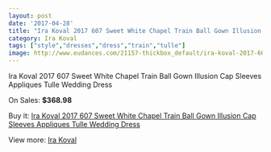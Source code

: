 ```yaml
---
layout: post
date: '2017-04-28'
title: "Ira Koval 2017 607 Sweet White Chapel Train Ball Gown Illusion Cap Sleeves Appliques Tulle Wedding Dress"
category: Ira Koval
tags: ["style","dresses","dress","train","tulle"]
image: http://www.eudances.com/21157-thickbox_default/ira-koval-2017-607-sweet-white-chapel-train-ball-gown-illusion-cap-sleeves-appliques-tulle-wedding-dress.jpg
---
```

Ira Koval 2017 607 Sweet White Chapel Train Ball Gown Illusion Cap Sleeves Appliques Tulle Wedding Dress

On Sales: **$368.98**
<a href="https://www.eudances.com/en/ira-koval/6467-ira-koval-2017-607-sweet-white-chapel-train-ball-gown-illusion-cap-sleeves-appliques-tulle-wedding-dress.html"><amp-img layout="responsive" width="600" height="600" src="//www.eudances.com/21157-thickbox_default/ira-koval-2017-607-sweet-white-chapel-train-ball-gown-illusion-cap-sleeves-appliques-tulle-wedding-dress.jpg" alt="Ira Koval 2017 607 Sweet White Chapel Train Ball Gown Illusion Cap Sleeves Appliques Tulle Wedding Dress 0" /></a>
<a href="https://www.eudances.com/en/ira-koval/6467-ira-koval-2017-607-sweet-white-chapel-train-ball-gown-illusion-cap-sleeves-appliques-tulle-wedding-dress.html"><amp-img layout="responsive" width="600" height="600" src="//www.eudances.com/21163-thickbox_default/ira-koval-2017-607-sweet-white-chapel-train-ball-gown-illusion-cap-sleeves-appliques-tulle-wedding-dress.jpg" alt="Ira Koval 2017 607 Sweet White Chapel Train Ball Gown Illusion Cap Sleeves Appliques Tulle Wedding Dress 1" /></a>
<a href="https://www.eudances.com/en/ira-koval/6467-ira-koval-2017-607-sweet-white-chapel-train-ball-gown-illusion-cap-sleeves-appliques-tulle-wedding-dress.html"><amp-img layout="responsive" width="600" height="600" src="//www.eudances.com/21162-thickbox_default/ira-koval-2017-607-sweet-white-chapel-train-ball-gown-illusion-cap-sleeves-appliques-tulle-wedding-dress.jpg" alt="Ira Koval 2017 607 Sweet White Chapel Train Ball Gown Illusion Cap Sleeves Appliques Tulle Wedding Dress 2" /></a>
<a href="https://www.eudances.com/en/ira-koval/6467-ira-koval-2017-607-sweet-white-chapel-train-ball-gown-illusion-cap-sleeves-appliques-tulle-wedding-dress.html"><amp-img layout="responsive" width="600" height="600" src="//www.eudances.com/21161-thickbox_default/ira-koval-2017-607-sweet-white-chapel-train-ball-gown-illusion-cap-sleeves-appliques-tulle-wedding-dress.jpg" alt="Ira Koval 2017 607 Sweet White Chapel Train Ball Gown Illusion Cap Sleeves Appliques Tulle Wedding Dress 3" /></a>
<a href="https://www.eudances.com/en/ira-koval/6467-ira-koval-2017-607-sweet-white-chapel-train-ball-gown-illusion-cap-sleeves-appliques-tulle-wedding-dress.html"><amp-img layout="responsive" width="600" height="600" src="//www.eudances.com/21160-thickbox_default/ira-koval-2017-607-sweet-white-chapel-train-ball-gown-illusion-cap-sleeves-appliques-tulle-wedding-dress.jpg" alt="Ira Koval 2017 607 Sweet White Chapel Train Ball Gown Illusion Cap Sleeves Appliques Tulle Wedding Dress 4" /></a>
<a href="https://www.eudances.com/en/ira-koval/6467-ira-koval-2017-607-sweet-white-chapel-train-ball-gown-illusion-cap-sleeves-appliques-tulle-wedding-dress.html"><amp-img layout="responsive" width="600" height="600" src="//www.eudances.com/21159-thickbox_default/ira-koval-2017-607-sweet-white-chapel-train-ball-gown-illusion-cap-sleeves-appliques-tulle-wedding-dress.jpg" alt="Ira Koval 2017 607 Sweet White Chapel Train Ball Gown Illusion Cap Sleeves Appliques Tulle Wedding Dress 5" /></a>
<a href="https://www.eudances.com/en/ira-koval/6467-ira-koval-2017-607-sweet-white-chapel-train-ball-gown-illusion-cap-sleeves-appliques-tulle-wedding-dress.html"><amp-img layout="responsive" width="600" height="600" src="//www.eudances.com/21158-thickbox_default/ira-koval-2017-607-sweet-white-chapel-train-ball-gown-illusion-cap-sleeves-appliques-tulle-wedding-dress.jpg" alt="Ira Koval 2017 607 Sweet White Chapel Train Ball Gown Illusion Cap Sleeves Appliques Tulle Wedding Dress 6" /></a>

Buy it: [Ira Koval 2017 607 Sweet White Chapel Train Ball Gown Illusion Cap Sleeves Appliques Tulle Wedding Dress](https://www.eudances.com/en/ira-koval/6467-ira-koval-2017-607-sweet-white-chapel-train-ball-gown-illusion-cap-sleeves-appliques-tulle-wedding-dress.html "Ira Koval 2017 607 Sweet White Chapel Train Ball Gown Illusion Cap Sleeves Appliques Tulle Wedding Dress")

View more: [Ira Koval](https://www.eudances.com/en/104-ira-koval "Ira Koval")